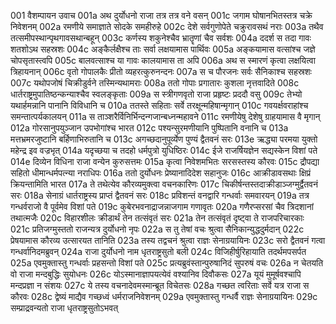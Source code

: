 001	वैशम्पायन उवाच
001a	अथ दुर्योधनो राजा तत्र तत्र वने वसन्
001c	जगाम घोषानभितस्तत्र चक्रे निवेशनम्
002a	रमणीये समाज्ञाते सोदके समहीरुहे
002c	देशे सर्वगुणोपेते चक्रुरावसथं नराः
003a	तथैव तत्समीपस्थान्पृथगावसथान्बहून्
003c	कर्णस्य शकुनेश्चैव भ्रातॄणां चैव सर्वशः
004a	ददर्श स तदा गावः शतशोऽथ सहस्रशः
004c	अङ्कैर्लक्षैश्च ताः सर्वा लक्षयामास पार्थिवः
005a	अङ्कयामास वत्सांश्च जज्ञे चोपसृतास्त्वपि
005c	बालवत्साश्च या गावः कालयामास ता अपि
006a	अथ स स्मारणं कृत्वा लक्षयित्वा त्रिहायनान्
006c	वृतो गोपालकैः प्रीतो व्यहरत्कुरुनन्दनः
007a	स च पौरजनः सर्वः सैनिकाश्च सहस्रशः
007c	यथोपजोषं चिक्रीडुर्वने तस्मिन्यथामराः
008a	ततो गोपाः प्रगातारः कुशला नृत्तवादिते
008c	धार्तराष्ट्रमुपातिष्ठन्कन्याश्चैव स्वलङ्कृताः
009a	स स्त्रीगणवृतो राजा प्रहृष्टः प्रददौ वसु
009c	तेभ्यो यथार्हमन्नानि पानानि विविधानि च
010a	ततस्ते सहिताः सर्वे तरक्षून्महिषान्मृगान्
010c	गवयर्क्षवराहांश्च समन्तात्पर्यकालयन्
011a	स ताञ्शरैर्विनिर्भिन्दन्गजान्बध्नन्महावने
011c	रमणीयेषु देशेषु ग्राहयामास वै मृगान्
012a	गोरसानुपयुञ्जान उपभोगांश्च भारत
012c	पश्यन्सुरमणीयानि पुष्पितानि वनानि च
013a	मत्तभ्रमरजुष्टानि बर्हिणाभिरुतानि च
013c	अगच्छदानुपूर्व्येण पुण्यं द्वैतवनं सरः
013e	ऋद्ध्या परमया युक्तो महेन्द्र इव वज्रभृत्
014a	यदृच्छया च तदहो धर्मपुत्रो युधिष्ठिरः
014c	ईजे राजर्षियज्ञेन सद्यस्केन विशां पते
014e	दिव्येन विधिना राजा वन्येन कुरुसत्तमः
015a	कृत्वा निवेशमभितः सरसस्तस्य कौरवः
015c	द्रौपद्या सहितो धीमान्धर्मपत्न्या नराधिपः
016a	ततो दुर्योधनः प्रेष्यानादिदेश सहानुजः
016c	आक्रीडावसथाः क्षिप्रं क्रियन्तामिति भारत
017a	ते तथेत्येव कौरव्यमुक्त्वा वचनकारिणः
017c	चिकीर्षन्तस्तदाक्रीडाञ्जग्मुर्द्वैतवनं सरः
018a	सेनाग्रं धार्तराष्ट्रस्य प्राप्तं द्वैतवनं सरः
018c	प्रविशन्तं वनद्वारि गन्धर्वाः समवारयन्
019a	तत्र गन्धर्वराजो वै पूर्वमेव विशां पते
019c	कुबेरभवनाद्राजन्नाजगाम गणावृतः
020a	गणैरप्सरसां चैव त्रिदशानां तथात्मजैः
020c	विहारशीलः क्रीडार्थं तेन तत्संवृतं सरः
021a	तेन तत्संवृतं दृष्ट्वा ते राजपरिचारकाः
021c	प्रतिजग्मुस्ततो राजन्यत्र दुर्योधनो नृपः
022a	स तु तेषां वचः श्रुत्वा सैनिकान्युद्धदुर्मदान्
022c	प्रेषयामास कौरव्य उत्सारयत तानिति
023a	तस्य तद्वचनं श्रुत्वा राज्ञः सेनाग्रयायिनः
023c	सरो द्वैतवनं गत्वा गन्धर्वानिदमब्रुवन्
024a	राजा दुर्योधनो नाम धृतराष्ट्रसुतो बली
024c	विजिहीर्षुरिहायाति तदर्थमपसर्पत
025a	एवमुक्तास्तु गन्धर्वाः प्रहसन्तो विशां पते
025c	प्रत्यब्रुवंस्तान्पुरुषानिदं सुपरुषं वचः
026a	न चेतयति वो राजा मन्दबुद्धिः सुयोधनः
026c	योऽस्मानाज्ञापयत्येवं वश्यानिव दिवौकसः
027a	यूयं मुमूर्षवश्चापि मन्दप्रज्ञा न संशयः
027c	ये तस्य वचनादेवमस्मान्ब्रूत विचेतसः
028a	गच्छत त्वरिताः सर्वे यत्र राजा स कौरवः
028c	द्वेष्यं माद्यैव गच्छध्वं धर्मराजनिवेशनम्
029a	एवमुक्तास्तु गन्धर्वै राज्ञः सेनाग्रयायिनः
029c	सम्प्राद्रवन्यतो राजा धृतराष्ट्रसुतोऽभवत्
